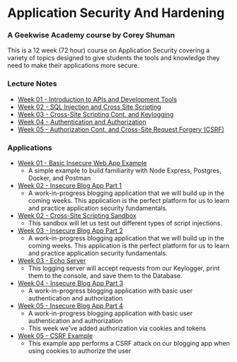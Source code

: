 # Application Security And Hardening
### A Geekwise Academy course by Corey Shuman

This is a 12 week (72 hour) course on Application Security covering a variety of topics designed to give students the tools and knowledge they need to make their applications more secure.

### Lecture Notes
- [Week 01 - Introduction to APIs and Development Tools](./LectureNotes/Week-01)
- [Week 02 - SQL Injection and Cross Site Scripting](./LectureNotes/Week-02)
- [Week 03 - Cross-Site Scripting Cont. and Keylogging](./LectureNotes/Week-02)
- [Week 04 - Authentication and Authorization](./LectureNotes/Week-04)
- [Week 05 - Authorization Cont. and Cross-Site Request Forgery (CSRF)](./LectureNotes/Week-02)

### Applications
- [Week 01 - Basic Insecure Web App Example](./Applications/Week-01/01-BasicInsecureWebApp)
  - A simple example to build familiarity with Node Express, Postgres, Docker, and Postman
- [Week 02 - Insecure Blog App Part 1](./Applications/Week-02/01-BasicBlogAppPart01)
  - A work-in-progress blogging application that we will build up in the coming weeks. This application is the perfect platform for us to learn and practice application security fundamentals.
- [Week 02 - Cross-Site Scripting Sandbox](./Applications/Week-02/02-CrossSiteScriptingSandbox)
  - This sandbox will let us test out different types of script injections.
- [Week 03 - Insecure Blog App Part 2](./Applications/Week-03/01-BasicBlogAppPart02)
  - A work-in-progress blogging application that we will build up in the coming weeks. This application is the perfect platform for us to learn and practice application security fundamentals.
- [Week 03 - Echo Server](./Applications/Week-03/02-EchoServer)
  - This logging server will accept requests from our Keylogger, print them to the console, and save them to the Database.
- [Week 04 - Insecure Blog App Part 3](./Applications/Week-04/01-BasicBlogAppPart03)
  - A work-in-progress blogging application with basic user authentication and authorization
- [Week 05 - Insecure Blog App Part 4](./Applications/Week-05/01-BasicBlogAppPart04)
  - A work-in-progress blogging application with basic user authentication and authorization
  - This week we've added authorization via cookies and tokens
- [Week 05 - CSRF Example](./Applications/Week-05/02-CSRFExample)
  - This example app performs a CSRF attack on our blogging app when using cookies to authorize the user
